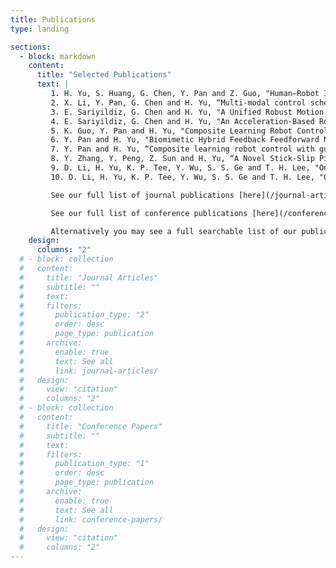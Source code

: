 ```yaml
---
title: Publications
type: landing

sections:
  - block: markdown
    content:
      title: "Selected Publications"
      text: |
         1. H. Yu, S. Huang, G. Chen, Y. Pan and Z. Guo, "Human–Robot Interaction Control of Rehabilitation Robots With Series Elastic Actuators". _IEEE Transactions on Robotics (TRO)_, vol. 31, no. 5, pp. 1089-1100, Oct. 2015. DOI: 10.1109/TRO.2015.2457314.
         2. X. Li, Y. Pan, G. Chen and H. Yu, “Multi-modal control scheme for rehabilitation robotic exoskeletons”. _The International Journal of Robotics Research (IJRR)._ 36(5-7): 795-777, 2017.  https://doi.org/10.1177/0278364917691111.
         3. E. Sariyildiz, G. Chen and H. Yu, "A Unified Robust Motion Controller Design for Series Elastic Actuators". _IEEE/ASME Transactions on Mechatronics (TMECH)_, vol. 22, no. 5, pp. 2229-2240, Oct. 2017. DOI: 10.1109/TMECH.2017.2719682.
         4. E. Sariyildiz, G. Chen and H. Yu, "An Acceleration-Based Robust Motion Controller Design for a Novel Series Elastic Actuator". _IEEE Transactions on Industrial Electronics (TIE)_, vol. 63, no. 3, pp. 1900-1910, March 2016. DOI: 10.1109/TIE.2015.2512228.
         5. K. Guo, Y. Pan and H. Yu, "Composite Learning Robot Control With Friction Compensation: A Neural Network-Based Approach," in _IEEE Transactions on Industrial Electronics_, vol. 66, no. 10, pp. 7841-7851, Oct. 2019, doi: 10.1109/TIE.2018.2886763.
         6. Y. Pan and H. Yu, "Biomimetic Hybrid Feedback Feedforward Neural-Network Learning Control". _IEEE Transactions on Neural Networks and Learning Systems (TNNLS)_, vol. 28, no. 6, pp. 1481-1487, June 2017. DOI: 10.1109/TNNLS.2016.2527501. 
         7. Y. Pan and H. Yu, “Composite learning robot control with guaranteed parameter convergence”. _Automatica_, 89 (2018): 398-406. doi.org/10.1016/j.automatica.2017.11.032. 
         8. Y. Zhang, Y. Peng, Z. Sun and H. Yu, “A Novel Stick-Slip Piezoelectric Actuator Based on a Triangular Compliant Driving Mechanism”. _IEEE Transactions on Industrial Electronics (TIE)_, 2018. DOI: 10.1109/TIE.2018.2868274  
         9. D. Li, H. Yu, K. P. Tee, Y. Wu, S. S. Ge and T. H. Lee, "On Time-Synchronized Stability and Control," in _IEEE Transactions on Systems, Man, and Cybernetics: Systems_, vol. 52, no. 4, pp. 2450-2463, April 2022, doi: 10.1109/TSMC.2021.3050183.
         10. D. Li, H. Yu, K. P. Tee, Y. Wu, S. S. Ge and T. H. Lee, "On Time-Synchronized Stability and Control," in _IEEE Transactions on Systems, Man, and Cybernetics: Systems_, vol. 52, no. 4, pp. 2450-2463, April 2022, doi: 10.1109/TSMC.2021.3050183.

         See our full list of journal publications [here](/journal-articles/).

         See our full list of conference publications [here](/conference-papers/).

         Alternatively you may see a full searchable list of our publications [here](/publication/)
    design:
      columns: "2"
  # - block: collection
  #   content:
  #     title: "Journal Articles"
  #     subtitle: ""
  #     text: 
  #     filters:
  #       publication_type: "2"
  #       order: desc
  #       page_type: publication
  #     archive:
  #       enable: true
  #       text: See all
  #       link: journal-articles/
  #   design:
  #     view: "citation"
  #     columns: "2"
  # - block: collection
  #   content:
  #     title: "Conference Papers"
  #     subtitle: ""
  #     text: 
  #     filters:
  #       publication_type: "1"
  #       order: desc
  #       page_type: publication
  #     archive:
  #       enable: true
  #       text: See all
  #       link: conference-papers/
  #   design:
  #     view: "citation"
  #     columns: "2"
---
```

